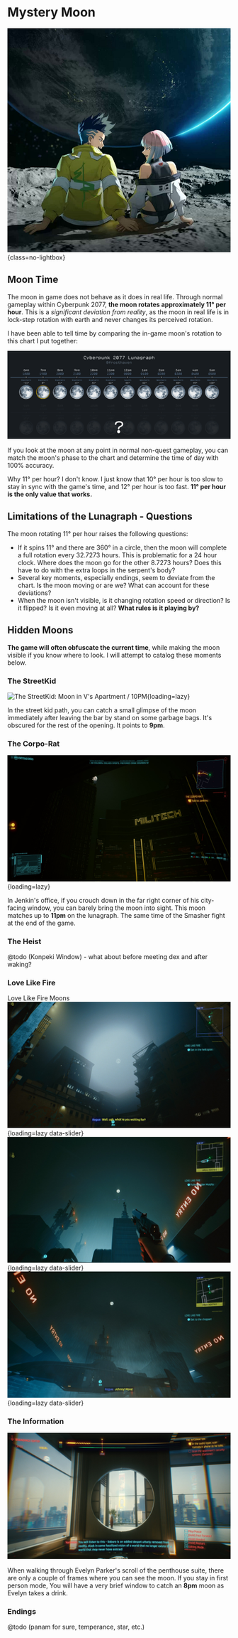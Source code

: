 # Mystery Moon

![Edgerunners Moon](assets/moon-cover.png){class=no-lightbox}

## Moon Time

The moon in game does not behave as it does in real life. Through normal gameplay
within Cyberpunk 2077, **the moon rotates approximately 11° per hour**. This is a
*significant deviation from reality*, as the moon in real life is in lock-step
rotation with earth and never changes its perceived rotation.

I have been able to tell time by comparing the in-game moon's rotation to this
chart I put together:

![Lunagraph](assets/lunagraph.png)

If you look at the moon at any point in normal non-quest gameplay, you can match
the moon's phase to the chart and determine the time of day with 100% accuracy.

Why 11° per hour? I don't know. I just know that 10° per hour is too slow to
stay in sync with the game's time, and 12° per hour is too fast. **11° per hour
is the only value that works.**

## Limitations of the Lunagraph - Questions

The moon rotating 11° per hour raises the following questions:

- If it spins 11° and there are 360° in a circle, then the moon will complete
  a full rotation every 32.7273 hours. This is problematic for a 24 hour clock.
  Where does the moon go for the other 8.7273 hours? Does this have to do with
  the extra loops in the serpent's body?
- Several key moments, especially endings, seem to deviate from the chart.
  Is the moon moving or are we? What can account for these deviations?
- When the moon isn't visible, is it changing rotation speed or direction? Is it
  flipped? Is it even moving at all? **What rules is it playing by?**

## Hidden Moons

**The game will often obfuscate the current time**, while making the moon visible
if you know where to look. I will attempt to catalog these moments below.

### The StreetKid

![The StreetKid: Moon in V's Apartment / 10PM](assets/moon-streetkid.png){loading=lazy}

In the street kid path, you can catch a small glimpse of the moon immediately after
leaving the bar by stand on some garbage bags. It's obscured for the rest of the
opening. It points to **9pm**.

### The Corpo-Rat

![The Corpo-Rat: Moon in Jenkin's Office / 11PM](assets/moon-jenkins-office.jpg){loading=lazy}

In Jenkin's office, if you crouch down in the far right corner of his city-facing
window, you can barely bring the moon into sight. This moon matches up to **11pm**
on the lunagraph. The same time of the Smasher fight at the end of the game.

### The Heist

@todo (Konpeki Window) - what about before meeting dex and after waking?

### Love Like Fire

Love Like Fire Moons
![Before getting on the AV with Rogue, you can see the moon by walking much further forward past the craft and then turning around. It is a 9pm moon, despite the clock moving from 9pm to 10pm for this scene.](./assets/moon-love-like-fire-1.jpg){loading=lazy data-slider}
![After landing on the roof, we can see a moon indicating sometime between 12pm and 1pm. This matches the current clock, which shows 12:10am.](./assets/moon-love-like-fire-2.jpg){loading=lazy data-slider}
![This is where things get strange. The subtitle that comes up on the roof escape sequence says 11:45pm. The clock still shows 12:10am. The moon puts it between 12pm and 1pm. The moon will remain in this rotation for the remainder of Johnny's scenes.](./assets/moon-love-like-fire-3.jpg){loading=lazy data-slider}

### The Information

![The Information / 8PM](assets/moon-konpeki-bd.jpg)

When walking through Evelyn Parker's scroll of the penthouse suite, there are only
a couple of frames where you can see the moon. If you stay in first person mode,
You will have a very brief window to catch an **8pm** moon as Evelyn takes a drink.

### Endings

@todo (panam for sure, temperance, star, etc.)
